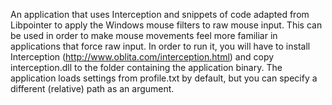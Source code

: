 An application that uses Interception and snippets of code adapted from Libpointer to apply the Windows mouse filters to raw mouse input.
This can be used in order to make mouse movements feel more familiar in applications that force raw input.
In order to run it, you will have to install Interception (http://www.oblita.com/interception.html) and copy interception.dll to the folder containing the application binary.
The application loads settings from profile.txt by default, but you can specify a different (relative) path as an argument.